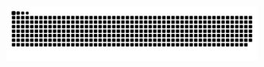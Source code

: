 ![snake gif](https://github.com/rafaelsales03/rafaelsales03/blob/output/github-contribution-grid-snake.svg)
